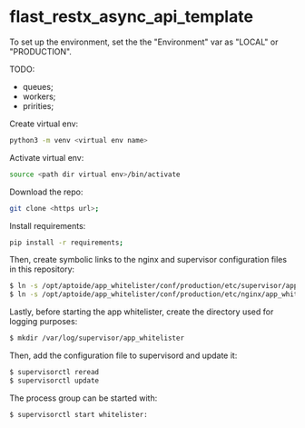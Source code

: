 # flast_restx_async_api_template

To set up the environment, set the the "Environment" var as "LOCAL" or
 "PRODUCTION". 
 
 TODO:
- queues;
- workers;
- pririties;

Create virtual env:
```sh
python3 -m venv <virtual env name>
```

Activate virtual env:
```sh
source <path dir virtual env>/bin/activate
```

Download the repo:
```sh
git clone <https url>;
```

Install requirements:
```sh
pip install -r requirements;
```

Then, create symbolic links to the nginx and supervisor configuration files in this repository:

```sh
$ ln -s /opt/aptoide/app_whitelister/conf/production/etc/supervisor/app_whitelister_api.conf /etc/supervisor/conf.d/app_whitelister_supervisord.conf
$ ln -s /opt/aptoide/app_whitelister/conf/production/etc/nginx/app_whitelister_api.conf /etc/nginx/conf.d/app_whitelister_nginx.conf
```

Lastly, before starting the app whitelister, create the directory used for logging purposes:

```sh
$ mkdir /var/log/supervisor/app_whitelister
```

Then, add the configuration file to supervisord and update it:

```sh
$ supervisorctl reread
$ supervisorctl update
```

The process group can be started with:

```sh
$ supervisorctl start whitelister:
```

